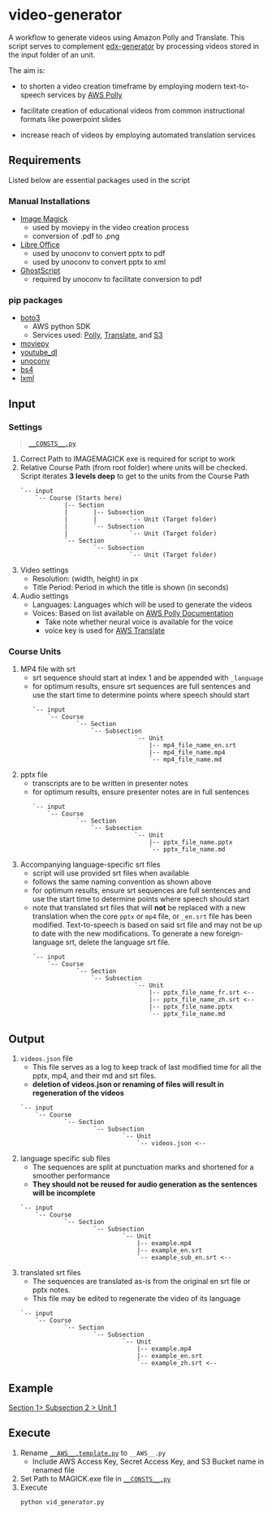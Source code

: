 # video-generator
A workflow to generate videos using Amazon Polly and Translate. This script serves to complement [edx-generator](https://github.com/design-automation/edx-generator) by processing videos stored in the input folder of an unit.

The aim is:
* to shorten a video creation timeframe by employing modern text-to-speech services by [AWS Polly](https://aws.amazon.com/polly/)

* facilitate creation of educational videos from common instructional formats like powerpoint slides

* increase reach of videos by employing automated translation services

## Requirements
Listed below are essential packages used in the script

### Manual Installations
* [Image Magick](https://www.imagemagick.org/script/index.php)
    * used by moviepy in the video creation process
    * conversion of .pdf to .png
* [Libre Office](https://www.libreoffice.org/)
    * used by unoconv to convert pptx to pdf
    * used by unoconv to convert pptx to xml
* [GhostScript](https://www.ghostscript.com/)
    * required by unoconv to facilitate conversion to pdf

### pip packages
* [boto3](https://boto3.amazonaws.com/v1/documentation/api/latest/index.html)
    * AWS python SDK
    * Services used: [Polly](https://aws.amazon.com/polly/), [Translate](https://aws.amazon.com/translate/), and [S3](https://aws.amazon.com/s3/)
* [moviepy](https://zulko.github.io/moviepy/)
* [youtube_dl](https://pypi.org/project/youtube_dl/)
* [unoconv](https://github.com/unoconv/unoconv)
* [bs4](https://www.crummy.com/software/BeautifulSoup/bs4/doc/)
* [lxml](https://pypi.org/project/lxml/)

## Input
### Settings
> [`__CONSTS__.py`](__CONSTS__.py)
1. Correct Path to IMAGEMAGICK exe is required for script to work
1. Relative Course Path (from root folder) where units will be checked. Script iterates **3 levels deep** to get to the units from the Course Path
    ```
    `-- input
        `-- Course (Starts here)
                |-- Section
                |       |-- Subsection
                |       |         `-- Unit (Target folder)
                |       `-- Subsection
                |                 `-- Unit (Target folder)
                `-- Section
                        `-- Subsection
                                  `-- Unit (Target folder)
    ```
1. Video settings
    * Resolution: (width, height) in px
    * Title Period: Period in which the title is shown (in seconds)
1. Audio settings
    * Languages: Languages which will be used to generate the videos
    * Voices: Based on list available on [AWS Polly Documentation](https://docs.aws.amazon.com/polly/latest/dg/voicelist.html)
        * Take note whether neural voice is available for the voice
        * voice key is used for [AWS Translate](https://docs.aws.amazon.com/translate/latest/dg/what-is.html)
### Course Units
1. MP4 file with srt
    * srt sequence should start at index 1 and be appended with `_language`
    * for optimum results, ensure srt sequences are full sentences and use the start time to determine points where speech should start
        ```
        `-- input
            `-- Course
                    `-- Section
                        `-- Subsection
                                    `-- Unit
                                        |-- mp4_file_name_en.srt
                                        |-- mp4_file_name.mp4
                                        `-- mp4_file_name.md               
        ```
1. pptx file
    * transcripts are to be written in presenter notes
    * for optimum results, ensure presenter notes are in full sentences
        ```
        `-- input
            `-- Course
                    `-- Section
                        `-- Subsection
                                    `-- Unit
                                        |-- pptx_file_name.pptx
                                        `-- pptx_file_name.md
        ```
1. Accompanying language-specific srt files
    * script will use provided srt files when available
    * follows the same naming convention as shown above
    * for optimum results, ensure srt sequences are full sentences and use the start time to determine points where speech should start
    * note that translated srt files that will **not** be replaced with a new translation when the core `pptx` or `mp4` file, or `_en.srt` file has been modified. Text-to-speech is based on said srt file and may not be up to date with the new modifications. To generate a new foreign-language srt, delete the language srt file.
        ```
        `-- input
            `-- Course
                    `-- Section
                        `-- Subsection
                                    `-- Unit
                                        |-- pptx_file_name_fr.srt <--
                                        |-- pptx_file_name_zh.srt <--
                                        |-- pptx_file_name.pptx
                                        `-- pptx_file_name.md
        ```

## Output
1. `videos.json` file
    * This file serves as a log to keep track of last modified time for all the pptx, mp4, and their md and srt files.
    * **deletion of videos.json or renaming of files will result in regeneration of the videos**
    ```
    `-- input
        `-- Course
                `-- Section
                        `-- Subsection
                                `-- Unit
                                    `-- videos.json <--
    ```
1. language specific sub files
    * The sequences are split at punctuation marks and shortened for a smoother performance
    * **They should not be reused for audio generation as the sentences will be incomplete**
    ```
    `-- input
        `-- Course
                `-- Section
                        `-- Subsection
                                `-- Unit
                                    |-- example.mp4
                                    |-- example_en.srt
                                    `-- example_sub_en.srt <--
    ```
1. translated srt files
    * The sequences are translated as-is from the original en srt file or pptx notes.
    * This file may be edited to regenerate the video of its language
    ```
    `-- input
        `-- Course
                `-- Section
                        `-- Subsection
                                `-- Unit
                                    |-- example.mp4
                                    |-- example_en.srt
                                    `-- example_zh.srt <--
    ```
## Example
[Section 1> Subsection 2 > Unit 1](input/Course/Section_Week_1/Subsection_2_Shorts/Unit_1_Text_Imgs_and_Videos)
## Execute
1. Rename [`__AWS__.template.py`](__AWS__.template.py) to `__AWS__.py`
    * Include AWS Access Key, Secret Access Key, and S3 Bucket name in renamed file
1. Set Path to MAGICK.exe file in [`__CONSTS__.py`](__CONSTS__.py)
1. Execute
    ```
    python vid_generator.py
    ```
